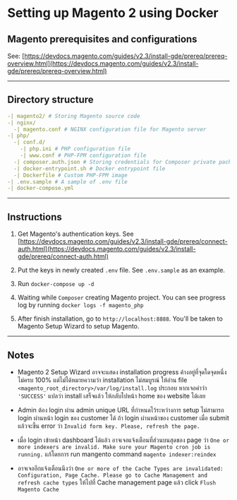 # Setting up Magento 2 using Docker

## Magento prerequisites and configurations

See: [https://devdocs.magento.com/guides/v2.3/install-gde/prereq/prereq-overview.html](https://devdocs.magento.com/guides/v2.3/install-gde/prereq/prereq-overview.html)

---

## Directory structure

```yml
-| magento2/ # Storing Magento source code
-| nginx/
  -| magento.conf # NGINX configuration file for Magento server
-| php/
  -| conf.d/
    -| php.ini # PHP configuration file
    -| www.conf # PHP-FPM configuration file
  -| composer.auth.json # Storing credentials for Composer private package of Magento
  -| docker-entrypoint.sh # Docker entrypoint file
  -| Dockerfile # Custom PHP-FPM image
-| .env.sample # A sample of .env file
-| docker-compose.yml
```

---

## Instructions

1. Get Magento's authentication keys. See [https://devdocs.magento.com/guides/v2.3/install-gde/prereq/connect-auth.html](https://devdocs.magento.com/guides/v2.3/install-gde/prereq/connect-auth.html)

2. Put the keys in newly created `.env` file. See `.env.sample` as an example.

3. Run `docker-compose up -d`

4. Waiting while `Composer` creating Magento project. You can see progress log by running `docker logs -f magento_php`

5. After finish installation, go to `http://localhost:8888`. You'll be taken to Magento Setup Wizard to setup Magento.

---

## Notes

- Magento 2 Setup Wizard อาจจะแสดง installation progress ค้างอยู่ที่จุดใดจุดหนึ่ง ไม่ครบ 100% แต่ไม่ได้หมายความว่า installation ไม่สมบูรณ์ ให้อ่าน file `<magento_root_directory>/var/log/install.log` ประกอบ หากเจอคำว่า `'SUCCESS'` แปลว่า install เสร็จแล้ว ให้กลับไปหน้า home ของ website ได้เลย

- Admin ต้อง login ผ่าน admin unique URL ที่กำหนดไว้ระหว่างการ setup ไม่สามารถ login ผ่านหน้า login ของ customer ได้ ถ้า login ผ่านหน้าของ customer เมื่อ submit แล้วจะขึ้น error ว่า `Invalid form key. Please, refresh the page.`

- เมื่อ login เข้าหน้า dashboard ได้แล้ว อาจเจอแจ้งเตือนที่ส่วนบนสุดของ page ว่า `One or more indexers are invalid. Make sure your Magento cron job is running.` แก้โดยการ run mangento command `magento indexer:reindex`

- อาจเจออีกแจ้งเตือนนึงว่า `One or more of the Cache Types are invalidated: Configuration, Page Cache. Please go to Cache Management and refresh cache types` ให้ไปที่ Cache management page แล้ว click `Flush Magento Cache`